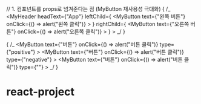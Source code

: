 // 1. 컴포넌트를 props로 넘겨준다는 점 (MyButton 재사용성 극대화)
{
/_ <MyHeader
headText={"App"}
leftChild={
<MyButton
text={"왼쪽 버튼"}
onClick={() => alert("왼쪽 클릭")} ></MyButton>
}
rightChild={
<MyButton
text={"오른쪽 버튼"}
onClick={() => alert("오른쪽 클릭")} ></MyButton>
} ></MyHeader> _/
}

{
/_ <MyButton
text={"버튼"}
onClick={() => alert("버튼 클릭")}
type={"positive"} ></MyButton>
<MyButton
text={"버튼"}
onClick={() => alert("버튼 클릭")}
type={"negative"} ></MyButton>
<MyButton
text={"버튼"}
onClick={() => alert("버튼 클릭")}
type={""} ></MyButton> _/
}
# react-project
